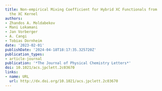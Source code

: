 ```yaml
---
title: Non-empirical Mixing Coefficient for Hybrid XC Functionals from Analysis of
  the XC Kernel
authors:
- Zhandos A. Moldabekov
- Mani Lokamani
- Jan Vorberger
- A. Cangi
- Tobias Dornheim
date: '2023-02-01'
publishDate: '2024-04-18T18:17:35.325720Z'
publication_types:
- article-journal
publication: '*The Journal of Physical Chemistry Letters*'
doi: 10.1021/acs.jpclett.2c03670
links:
- name: URL
  url: http://dx.doi.org/10.1021/acs.jpclett.2c03670
---
```

